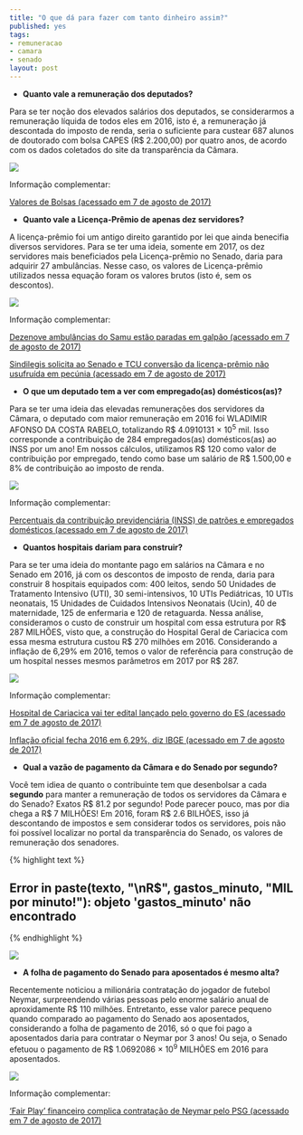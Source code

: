 ```yaml
---
title: "O que dá para fazer com tanto dinheiro assim?"
published: yes
tags:
- remuneracao
- camara
- senado
layout: post
---
```







* **Quanto vale a remuneração dos deputados?**



Para se ter noção dos elevados salários dos deputados, se considerarmos a remuneração líquida de todos eles em  2016, isto é, a remuneração já descontada do imposto de renda, seria o suficiente para custear 687 alunos de doutorado com bolsa CAPES (R$ 2.200,00) por quatro anos, de acordo com os dados coletados do site da transparência da Câmara.

![](/blogfigure/source/09-o-que-da-para-fazer/2017-08-03-o-que-da-para-fazer/capes-1.png)

Informação complementar:

[Valores de Bolsas (acessado em 7 de agosto de 2017)](http://www.capes.gov.br/bolsas/valores-de-bolsas)




* **Quanto vale a Licença-Prêmio de apenas dez servidores?**



A licença-prêmio foi um antigo direito garantido por lei que ainda benecifia diversos servidores. Para se ter uma ideia, somente em 2017, os dez servidores mais beneficiados pela Licença-prêmio no Senado, daria para adquirir 27 ambulâncias. Nesse caso, os valores de Licença-prêmio utilizados nessa equação foram os valores brutos (isto é, sem os descontos).

![](/blogfigure/source/09-o-que-da-para-fazer/2017-08-03-o-que-da-para-fazer/samu-1.png)

Informação complementar:

[Dezenove ambulâncias do Samu estão paradas em galpão (acessado em 7 de agosto de 2017)](http://www.otempo.com.br/cidades/dezenove-ambul%C3%A2ncias-do-samu-est%C3%A3o-paradas-em-galp%C3%A3o-1.1436254)

[Sindilegis solicita ao Senado e TCU conversão da licença-prêmio não usufruída em pecúnia (acessado em 7 de agosto de 2017)](https://sindilegis.org.br/noticias/sindilegis-solicita-ao-senado-e-tcu-conversao-da-licenaa-pramio-nao-usufrua-da-em-pecania/388)




* **O que um deputado tem a ver com empregado(as) domésticos(as)?**



Para se ter uma ideia das elevadas remunerações dos servidores da Câmara, o deputado com maior remuneração em  2016 foi  WLADIMIR AFONSO DA COSTA RABELO, totalizando R$ 4.0910131 &times; 10<sup>5</sup> mil. Isso corresponde a contribuição de 284 empregados(as) domésticos(as) ao INSS por um ano! Em nossos cálculos, utilizamos R$ 120 como valor de contribuição por empregado, tendo como base um salário de R$ 1.500,00 e 8% de contribuição ao imposto de renda.

![](/blogfigure/source/09-o-que-da-para-fazer/2017-08-03-o-que-da-para-fazer/empregado-1.png)

Informação complementar:

[Percentuais da contribuição previdenciária (INSS) de patrões e empregados domésticos (acessado em 7 de agosto de 2017)](https://www.domesticalegal.com.br/utilidades/tabela-de-inss/)




* **Quantos hospitais dariam para construir?**


Para se ter uma ideia do montante pago em salários na Câmara e no Senado em 2016, já com os descontos de imposto de renda, daria para construir 8 hospitais equipados com: 400 leitos, sendo 50 Unidades de Tratamento Intensivo (UTI), 30 semi-intensivos, 10 UTIs Pediátricas, 10 UTIs neonatais, 15 Unidades de Cuidados Intensivos Neonatais (Ucin), 40 de maternidade, 125 de enfermaria e 120 de retaguarda. Nessa análise, consideramos o custo de construir um hospital com essa estrutura por R$ 287 MILHÕES, visto que, a construção do Hospital Geral de Cariacica com essa mesma estrutura custou R$ 270 milhões em 2016. Considerando a inflação de 6,29% em 2016, temos o valor de referência para construção de um hospital nesses mesmos parâmetros em 2017 por R$ 287.

![](/blogfigure/source/09-o-que-da-para-fazer/2017-08-03-o-que-da-para-fazer/hospital-1.png)

Informação complementar:

[Hospital de Cariacica vai ter edital lançado pelo governo do ES (acessado em 7 de agosto de 2017)](http://g1.globo.com/espirito-santo/noticia/2016/08/hospital-de-cariacica-vai-ter-edital-lancado-pelo-governo-do-es.html)

[Inflação oficial fecha 2016 em 6,29%, diz IBGE (acessado em 7 de agosto de 2017)](http://g1.globo.com/economia/noticia/inflacao-oficial-fecha-2016-em-629-diz-ibge.ghtml)





* **Qual a vazão de pagamento da Câmara e do Senado por segundo?**



Você tem idiea de quanto o contribuinte tem que desenbolsar a cada **segundo** para manter a remuneração de todos os servidores da Câmara e do Senado? Exatos R$ 81.2 por segundo! Pode parecer pouco, mas por dia chega a R$ 7 MILHÕES! Em 2016, foram R$ 2.6 BILHÕES, isso já descontando de impostos e sem considerar todos os servidores, pois não foi possível localizar no portal da transparência do Senado, os valores de remuneração dos senadores.


{% highlight text %}
## Error in paste(texto, "\nR$", gastos_minuto, "MIL por minuto!"): objeto 'gastos_minuto' não encontrado
{% endhighlight %}

![](/blogfigure/source/09-o-que-da-para-fazer/2017-08-03-o-que-da-para-fazer/brasilia-1.png)





* **A folha de pagamento do Senado para aposentados é mesmo alta?**


Recentemente noticiou a milionária contratação do jogador de futebol Neymar, surpreendendo várias pessoas pelo enorme salário anual de aproxidamente R$ 110 milhões. Entretanto, esse valor parece pequeno quando comparado ao pagamento do Senado aos aposentados, considerando a folha de pagamento de 2016, só o que foi pago a aposentados daria para contratar o Neymar por 3 anos! Ou seja, o Senado efetuou o pagamento de R$ 1.0692086 &times; 10<sup>9</sup> MILHÕES em 2016 para aposentados.

![](/blogfigure/source/09-o-que-da-para-fazer/2017-08-03-o-que-da-para-fazer/neymar-1.png)

Informação complementar:

[‘Fair Play’ financeiro complica contratação de Neymar pelo PSG (acessado em 7 de agosto de 2017)](https://brasil.elpais.com/brasil/2017/07/25/deportes/1501004224_762708.html)
